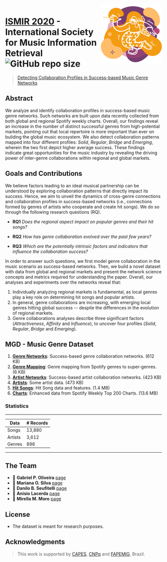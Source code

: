 <img src="icon.png" align="right" />

[ISMIR2020]: https://ismir.github.io/ISMIR2020/
[MGD]: https://opgabriel.github.io/ISMIR2020/

# [ISMIR 2020][ISMIR2020] - International Society for Music Information Retrieval ![GitHub repo size](https://img.shields.io/github/repo-size/opgabriel/ISMIR2020)


> [Detecting Collaboration Profiles in Success-based Music Genre Networks][MGD]

## Abstract

We analyze and identify collaboration profiles in success-based music genre networks. Such networks are built upon data recently collected from both global and regional Spotify weekly charts.  Overall, our findings reveal an increase in the number of distinct successful genres from high-potential markets, pointing out that local repertoire is more important than ever on building the global music ecosystem. We also detect collaboration patterns mapped into four different profiles: _Solid_, _Regular_, _Bridge_ and _Emerging_, wherein the two first depict higher average success. These findings indicate  great opportunities for the music industry by revealing the driving power of inter-genre collaborations within regional and global markets.

## Goals and Contributions

We believe factors leading to an ideal musical partnership can be understood by exploring collaboration patterns that directly impact its success. Hence, we aim to unveil the dynamics of cross-genre connections and collaboration profiles in success-based networks (i.e., connections formed by genres of artists who cooperate and create hit songs). We do so through the following research questions (RQ).

* __RQ1__ _Does the regional aspect impact on popular genres and their hit songs?_

* __RQ2__ _How has genre collaboration evolved over the past few years?_

* __RQ3__ _Which are the potentially intrinsic factors and indicators that influence the collaboration success?_

In order to answer such questions, we first model genre collaboration in the music scenario as success-based networks. Then, we build a novel dataset with data from global and regional markets and present the network science concepts and metrics required for understanding the paper. Overall, our analyses and experiments over the networks reveal that:

1. Individually analyzing regional markets is fundamental, as local genres play a key role on determining hit songs and popular artists. 
2. In general, genre collaborations are increasing, with emerging local genres hitting global success -- despite the differences in the evolution of regional markets.
3. Genre collaborations analyses describe three significant factors (_Attractiveness_, _Affinity_ and _Influence_), to uncover four profiles (_Solid_, _Regular_, _Bridge_ and _Emerging_).

## MGD - Music Genre Dataset

1. **[Genre Networks]**: Success-based genre collaboration networks. (612 KB) 
2. **[Genre Mapping]**: Genre mapping from Spotify genres to super-genres. (6 KB) 
3. **[Artist Networks]**: Success-based artist collaboration networks. (423 KB)
4. **[Artists]**: Some artist data. (473 KB)
5. **[Hit Songs]**: Hit Song data and features. (1.4 MB)
6. **[Charts]**: Enhanced data from Spotify Weekly Top 200 Charts. (13.6 MB) 

[Genre Networks]: https://github.com/opgabriel/ISMIR2020/raw/master/docs/download/genre_networks.zip
[Genre Mapping]: https://github.com/opgabriel/ISMIR2020/raw/master/docs/download/genre_mapping.zip
[Artist Networks]: https://github.com/opgabriel/ISMIR2020/raw/master/docs/download/artist_networks.zip
[Artists]: https://github.com/opgabriel/ISMIR2020/raw/master/docs/download/artist_data.zip
[Hit Songs]: https://github.com/opgabriel/ISMIR2020/raw/master/docs/download/hit_songs.zip
[Charts]: https://github.com/opgabriel/ISMIR2020/raw/master/docs/download/charts.zip

### Statistics

---
**Data** | **# Records**
--- | ---
Songs | 13,880
Artists | 3,612
Genres | 896
---

## The Team

* :man: **Gabriel P. Oliveira** [page][page1]
* :woman: **Mariana O. Silva** [page][page2]
* :man: **Danilo B. Seufitelli** [page][page3]
* :man: **Anisio Lacerda** [page][page4]
* :woman: **Mirella M. Moro** [page][page5]

[page1]: http://homepages.dcc.ufmg.br/~gabrielpoliveira/
[page2]: http://homepages.dcc.ufmg.br/~mariana.santos/
[page3]: http://homepages.dcc.ufmg.br/~daniloboechat/
[page4]: http://homepages.dcc.ufmg.br/~anisio/
[page5]: http://homepages.dcc.ufmg.br/~mirella/

<!-- ## Source (citation)

  ```
  @inproceedings{ismir/OliveiraSSLM20,
    title = {Detecting Collaboration Profiles in Success-based Music Genre Networks},
    author = {Gabriel P. Oliveira and 
              Mariana O. Silva and 
              Danilo B. Seufitelli and 
              Anisio Lacerda and
              Mirella M. Moro},
    booktitle = {20th International Society for Music Information Retrieval Conference},
    year = {2020},
    url = {},
  }
  ``` -->

## License

* The dataset is meant for research purposes.

## Acknowledgments

> This work is supported by [CAPES], [CNPq] and [FAPEMIG], Brazil.

[CNPq]: http://www.cnpq.br/
[CAPES]: https://www.capes.gov.br/
[FAPEMIG]: https://fapemig.br/
